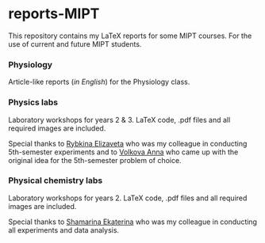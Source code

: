 # reports-MIPT
This repository contains my LaTeX reports for some MIPT courses.
For the use of current and future MIPT students.

### Physiology
Article-like reports (*in English*) for the Physiology class.


### Physics labs
Laboratory workshops for years 2 & 3. LaTeX code, .pdf files and all required images are included.

Special thanks to [Rybkina Elizaveta](https://github.com/rybkinaliza) who was my colleague in conducting 5th-semester experiments and to [Volkova Anna](https://github.com/annabuklya) who came up with the original idea for the 5th-semester problem of choice.

### Physical chemistry labs

Laboratory workshops for years 2. LaTeX code, .pdf files and all required images are included.

Special thanks to [Shamarina Ekaterina]() who was my colleague in conducting all experiments and data analysis.





